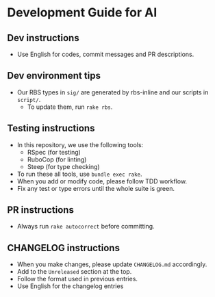 # Development Guide for AI

## Dev instructions
- Use English for codes, commit messages and PR descriptions.

## Dev environment tips
- Our RBS types in `sig/` are generated by rbs-inline and our scripts in `script/`.
  - To update them, run `rake rbs`.

## Testing instructions

- In this repository, we use the following tools:
  - RSpec (for testing)
  - RuboCop (for linting)
  - Steep (for type checking)
- To run these all tools, use `bundle exec rake`.
- When you add or modify code, please follow TDD workflow.
- Fix any test or type errors until the whole suite is green.

## PR instructions

- Always run `rake autocorrect` before committing.

## CHANGELOG instructions

- When you make changes, please update `CHANGELOG.md` accordingly.
- Add to the `Unreleased` section at the top.
- Follow the format used in previous entries.
- Use English for the changelog entries

